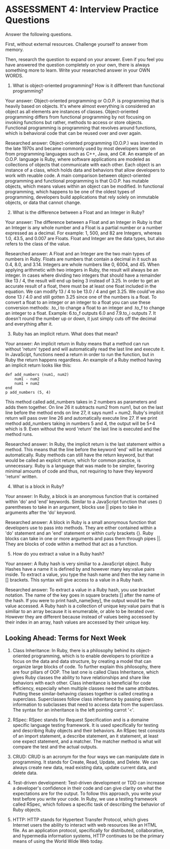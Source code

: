 # ASSESSMENT 4: Interview Practice Questions

Answer the following questions.

First, without external resources. Challenge yourself to answer from memory.

Then, research the question to expand on your answer. Even if you feel you have answered the question completely on your own, there is always something more to learn. Write your researched answer in your OWN WORDS.

1. What is object-oriented programming? How is it different than functional programming?

Your answer: Object-oriented programming or O.O.P. is programming that is heavily based on objects. It's where almost everything is considered an object as all elements are instances of classes. Object-oriented programming differs from functional programming by not focusing on invoking functions but rather, methods to access or store objects. Functional programming is programming that revolves around functions, which is behavioral code that can be reused over and over again. 
 
Researched answer: Object-oriented programming (O.O.P.) was invented in the late 1970s and became commonly used by most developers later on from programming languages such as C++, Java, and C#. An example of an O.O.P. language is Ruby, where software applications are modeled as collections of objects that communicate with each other. Each object is an instance of a class, which holds data and behaviors that allow developers to work with reuable code. A main comparison between object-oriented programming and functional programming is that O.O.P. has mutable objects, which means values within an object can be modified. In functional programming, which happens to be one of the oldest types of programming, developers build applications that rely solely on immutable objects, or data that cannot change.

2. What is the difference between a Float and an Integer in Ruby?

Your answer: The difference between a Float and an Integer in Ruby is that an Integer is any whole number and a Float is a partial number or a number expressed as a decimal. For example: 1, 500, and 82 are Integers, whereas 1.0, 43.5, and 0.007 are Floats. Float and Integer are the data types, but also refers to the class of the value. 
 
Researched answer: A Float and an Integer are the two main types of numbers in Ruby. Floats are numbers that contain a decimal in it such as 0.4, 8.0, and 3.14. Integers are whole numbers like 0, 6004, and 45. When applying arithmetic with two integers in Ruby, the result will always be an integer. In cases where dividing two integers that should have a remainder like 13 / 4, the result will end up being 3 instead of 3.25. In order to get an accurate result of a float, there must be at least one float included in the equation. We can modify 13 / 4 to be 13.0 / 4 and get 3.25. We could've also done 13 / 4.0 and still gotten 3.25 since one of the numbers is a float. To convert a float to an integer or an integer to a float you can use these conversion methods: .to_i to change a float to an integer and .to_f to change an integer to a float. Example: 6.to_f outputs 6.0 and 7.9.to_i outputs 7. It doesn't round the number up or down, it just simply cuts off the decimal and everything after it. 

3. Ruby has an implicit return. What does that mean?

Your answer: An implicit return in Ruby means that a method can run without 'return' typed and will automatically read the last line and execute it. In JavaScipt, functions need a return in order to run the function, but in Ruby the return happens regardless. An example of a Ruby method having an implicit return looks like this:
    
    def add_numbers (num1, num2)
        num1 - num2
        num1 + num2
    end 
    p add_numbers (5, 4)

This method called add_numbers takes in 2 numbers as parameters and adds them together. On line 26 it subtracts num2 from num1, but on the last line before the method ends on line 27, it says num1 + num2. Ruby's implicit return will pass over line 26 and automatically execute line 27. If we print method add_numbers taking in numbers 5 and 4, the output will be 5+4 which is 9. Even without the word 'return' the last line is executed and the method runs.

Researched answer: In Ruby, the implicit return is the last statement within a method. This means that the line before the keyword 'end' will be returned automatically. Ruby methods can still have the return keyword, but that would be called an explicit return, which for common practice, is unnecessary. Ruby is a language that was made to be simpler, favoring minimal amounts of code and thus, not requiring to have they keyword 'return' written.

4. What is a block in Ruby? 

Your answer: In Ruby, a block is an anonymous function that is contained within 'do' and 'end' keywords. Similar to a JavaScript function that uses () parentheses to take in an argument, blocks use || pipes to take in arguments after the 'do' keyword.

Researched answer: A block in Ruby is a small anonymous function that developers use to pass into methods. They are either contained within a 'do' statement and an 'end' statement or within curly brackets {}. Ruby blocks can take in one or more arguments and pass them through pipes ||. They are blocks of code within a method that act as a function.

5. How do you extract a value in a Ruby hash? 

Your answer: A Ruby hash is very similiar to a JavaScript object. Ruby Hashes have a name it is defined by and however many key:value pairs inside. To extract a value, you type the hash name and then the key name in [] brackets. This syntax will give access to a value in a Ruby hash.

Researched answer: To extract a value in a Ruby hash, you use bracket notation. The name of the key goes in square bractets [] after the name of the hash. If you were to print hash_name[key], the output would be the value accessed. A Ruby hash is a collection of unique key:value pairs that is similiar to an array because it is enumerable, or able to be iterated over. However they are different because instead of values being accessed by their index in an array, hash values are accessed by their unique key.

## Looking Ahead: Terms for Next Week

1. Class Inheritance: In Ruby, there is a philosophy behind its object-oriented programming, which is to enable developers to prioritize a focus on the data and data structure, by creating a model that can organize large blocks of code. To further explain this philosophy, there are four pillars of OOP. The last one is called Class Inheritance, which gives Ruby classes the ability to have relationships and share like behaviors with each other. Class inheritance is beneficial for code efficiency, especially when multiple classes need the same attributes. Putting these similar-behaving classes together is called creating a superclass. Superclasses follow class inheritance by passing down information to subclasses that need to access data from the superclass. The syntax for an inheritance is the left pointing carrot '<'.

2. RSpec: RSpec stands for Request Specification and is a domaine specific language testing framework. It is used specifically for testing and describing Ruby objects and their behaviors. An RSpec test consists of an import statement, a describe statement, an it statement, at least one expect statement, and a matcher. The matcher method is what will compare the test and the actual outputs. 

3. CRUD: CRUD is an acronym for the four ways we can manipulate date in programming. It stands for Create, Read, Update, and Delete. We can always create new data, read existing data, update current data, and delete data. 

4. Test-driven development: Test-driven development or TDD can increase a developer's confidence in their code and can give clarity on what the expectations are for the output. To follow this approach, you write your test before you write your code. In Ruby, we use a testing framework called RSpec, which follows a specific task of describing the behavior of Ruby objects.

5. HTTP: HTTP stands for Hypertext Transfer Protocol, which gives Internet users the ability to interact with web resources like an HTML file. As an application protocol, specifically for distributed, collaborative, and hypermedia information systems, HTTP continues to be the primary means of using the World Wide Web today.